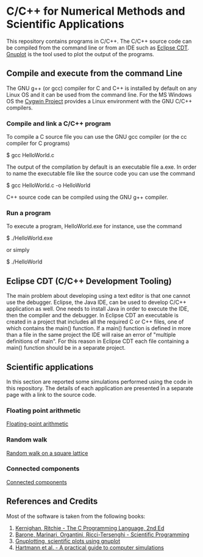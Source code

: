 C/C++ for Numerical Methods and Scientific Applications
=======================================================
This repository contains programs in C/C++. The C/C++ source code can be compiled from
the command line or from an IDE such as [Eclipse CDT](https://www.eclipse.org/cdt/). [Gnuplot](http://www.gnuplot.info/) is the tool used to plot the output of the programs.

## Compile and execute from the command Line
The GNU g++ (or gcc) compiler for C and C++ is installed by default on any Linux OS and it
can be used from the command line. For the MS Windows OS the [Cygwin Project](https://www.cygwin.com/) provides a Linux environment with the GNU C/C++ compilers.
### Compile and link a C/C++ program
To compile a C source file you can use the GNU gcc compiler (or the cc compiler for C programs)

$ gcc HelloWorld.c

The output of the compilation by default is an executable file a.exe. In order to name the
executable file like the source code you can use the command

$ gcc HelloWorld.c -o HelloWorld

C++ source code can be compiled using the GNU g++ compiler.

### Run a program
To execute a program, HelloWorld.exe for instance, use the command

$ ./HelloWorld.exe

or simply

$ ./HelloWorld

## Eclipse CDT (C/C++ Development Tooling)
The main problem about developing using a text editor is that one cannot use the debugger.
Eclipse, the Java IDE, can be used to develop C/C++ application as well. One needs to install
Java in order to execute the IDE, then the compiler and the debugger. In Eclipse CDT an executable is created in a project that includes all the required C or C++ files, one of which contains the main() function. If a main() function is defined in more than a file in the same project the IDE will raise an error of "multiple definitions of main". For this reason in Eclipse CDT each file containing a main() function should be in a separate project.

## Scientific applications
In this section are reported some simulations performed using the code in this repository. The details of each application are presented in a separate page with a link to the source code.
### Floating point arithmetic
[Floating-point arithmetic](c/sp/floating-point-arithmetic.md)  

### Random walk
[Random walk on a square lattice](c/sp/random_walk.md)  

### Connected components
[Connected components](c/sp/connected_components.md)  

## References and Credits
Most of the software is taken from the following books:
1. [Kernighan, Ritchie - The C Programming Language, 2nd Ed](http://s3-us-west-2.amazonaws.com/belllabs-microsite-dritchie/cbook/index.html)  
2. [Barone, Marinari, Organtini, Ricci-Tersenghi - Scientific Programming](https://chimera.roma1.infn.it/SPENG/)    
3. [Gnuplotting, scientific plots using gnuplot](http://www.gnuplotting.org/)  
4. [Hartmann et al. - A practical guide to computer simulations](https://arxiv.org/abs/cond-mat/0111531)  
